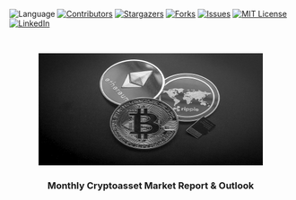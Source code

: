 ![Language](https://img.shields.io/badge/language-python--3.8-blue) [![Contributors][contributors-shield]][contributors-url] [![Stargazers][stars-shield]][stars-url] [![Forks][forks-shield]][forks-url] [![Issues][issues-shield]][issues-url] [![MIT License][license-shield]][license-url] [![LinkedIn][linkedin-shield]][linkedin-url]

<br />
<p align="center">
    <a href="https://github.com/najuzilu/crypto_report">
        <img src="./images/logo.jpeg" alt="Logo" width="400" height="200">
    </a>
    <h3 align="center">Monthly Cryptoasset Market Report & Outlook</h3>
</p>

<!--
## About the Project

GOAL: Produce a monthly market report to understand the cryptoasset capital market and outlook. The report will focus on capturing various cryptoassets volatility...

We're interested in producing a monthly market report on the ...
... highlighting cryptoassets ...

- Crypto is volatile (why?)
- In this project, we focus on _____
- project is split into 4 main parts:
    1. financial data processing
    2. processing news articles
    3. exploratory data analysis
    4.


 The following will be reflected for each cryptoasset mentioned above:
    - USD price
    - Volatility
    - Volume (in billions)
    - Close price
    - 1 Mo. return
    - 3 Mo. return
    - 2021 Return
    - Monthly high
    - Monthly low
    - Annualized vol.
    - volume in billions
    - annualized velocity


## Data Processing

Data Sources:
- cryptowat.ch REST API
- NEWS API
 -->


<!-- Links -->

[contributors-shield]: https://img.shields.io/github/contributors/najuzilu/crypto_report.svg?style=flat-square
[contributors-url]: https://github.com/najuzilu/crypto_report/graphs/contributors
[forks-shield]: https://img.shields.io/github/forks/najuzilu/crypto_report.svg?style=flat-square
[forks-url]: https://github.com/najuzilu/crypto_report/network/members
[stars-shield]: https://img.shields.io/github/stars/najuzilu/crypto_report.svg?style=flat-square
[stars-url]: https://github.com/najuzilu/crypto_report/stargazers
[issues-shield]: https://img.shields.io/github/issues/najuzilu/crypto_report.svg?style=flat-square
[issues-url]: https://github.com/najuzilu/crypto_report/issues
[license-shield]: https://img.shields.io/badge/License-MIT-yellow.svg
[license-url]: https://github.com/najuzilu/crypto_report/blob/master/LICENSE
[linkedin-shield]: https://img.shields.io/badge/-LinkedIn-black.svg?style=flat-square&logo=linkedin&colorB=555
[linkedin-url]: https://www.linkedin.com/in/yuna-luzi/
